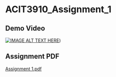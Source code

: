 # ACIT3910_Assignment_1
## Demo Video 
[![IMAGE ALT TEXT HERE](https://img.youtube.com/vi/jGTQi0VmwK0/0.jpg)]([https://www.youtube.com/watch?v=jGTQi0VmwK0))

## Assignment PDF 
[Assignment 1.pdf](https://github.com/achang140/ACIT3910_Assignment_1/files/13800411/Assignment.1.pdf)
